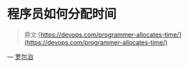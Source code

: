# 程序员如何分配时间

> 原文:[https://devops.com/programmer-allocates-time/](https://devops.com/programmer-allocates-time/)

— [罗尔泊](https://devops.com/author/breselman/)